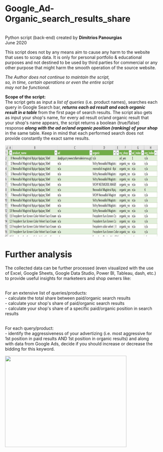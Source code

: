 # Google_Ad-Organic_search_results_share
<br/> Python script (back-end) created by **Dimitrios Panourgias**
<br/> June 2020

This script does not by any means aim to cause any harm to the website that uses to scrap data.
It is only for personal portfolio & educational purposes and not destined to be used by third parties for commercial or any other purpose that might harm the smooth operation of the source website.

*The Author does not continue to maintain the script,
<br/> so, in time, certain operations or even the entire script 
<br/> may not be functional.*

**Scope of the script:**
<br/> The script gets as input a *list of queries* (i.e. product names),
searches each query in Google Search bar,
***returns each ad result and each organic result in a table*** from the first page of search results.
The script also gets as input your shop's name,
for every ad result or/and organic result that 
your shop's name appears, the script returns 
a boolean (true/false) response ***along with the 
ad or/and organic position (ranking) of your shop*** in the same table.
Keep in mind that each performed search does not provide
constantly the exact same results.

<img src="https://github.com/dpan331/Google_Ad-Organic_search_results_share/blob/master/adOrg_img/adOrganicShareResults.JPG" height="300" width="1000">

# Further analysis

The collected data can be further processed (even visualized with the use of Excel, Google Sheets, Google Data Studio, Power BI, Tableau, dash, etc.) to provide useful insights for marketeers and shop owners like:

  <br/>   For an extensive list of queries/products:
    <br/>   - calculate the total share between paid/organic search results
    <br/>   - calculate your shop's share of paid/organic search results
    <br/>   - calculate your shop's share of a specific paid/organic position in search results
    
  <br/>   For each query/product:
    <br/>  - identify the aggressiveness of your advertizing (i.e. most aggressive for 1st position in paid results AND 1st position in organic results) and along with data from Google Ads, decide if you should increase or decrease the bidding for this keyword.
    

<img src="https://github.com/dpan331/Google_Paid-Organic_scraper/blob/master/adOrg_img/it-crowd-moss-fire-exting.jpg" height="300" width="400">

